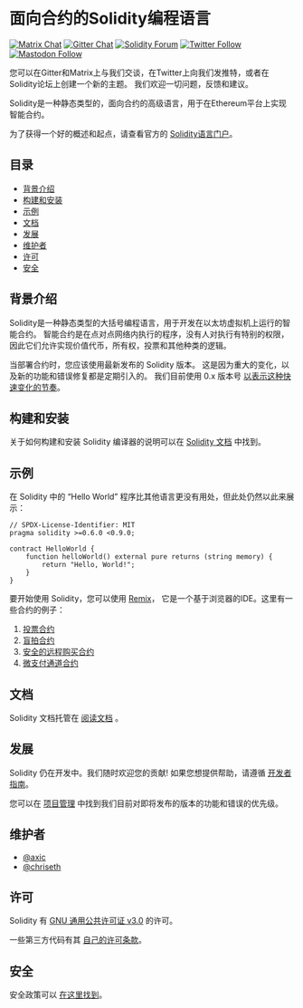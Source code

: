 
# 面向合约的Solidity编程语言

[![Matrix Chat](https://img.shields.io/badge/Matrix%20-chat-brightgreen?style=plastic&logo=matrix)](https://matrix.to/#/#ethereum_solidity:gitter.im)
[![Gitter Chat](https://img.shields.io/badge/Gitter%20-chat-brightgreen?style=plastic&logo=gitter)](https://gitter.im/ethereum/solidity)
[![Solidity Forum](https://img.shields.io/badge/Solidity_Forum%20-discuss-brightgreen?style=plastic&logo=discourse)](https://forum.soliditylang.org/)
[![Twitter Follow](https://img.shields.io/twitter/follow/solidity_lang?style=plastic&logo=twitter)](https://twitter.com/solidity_lang)
[![Mastodon Follow](https://img.shields.io/mastodon/follow/000335908?domain=https%3A%2F%2Ffosstodon.org%2F&logo=mastodon&style=plastic)](https://fosstodon.org/@solidity)

您可以在Gitter和Matrix上与我们交谈，在Twitter上向我们发推特，或者在Solidity论坛上创建一个新的主题。
我们欢迎一切问题，反馈和建议。

Solidity是一种静态类型的，面向合约的高级语言，用于在Ethereum平台上实现智能合约。


为了获得一个好的概述和起点，请查看官方的 [Solidity语言门户](https://soliditylang.org)。

## 目录

- [背景介绍](#背景介绍)
- [构建和安装](#构建和安装)
- [示例](#示例)
- [文档](#文档)
- [发展](#发展)
- [维护者](#维护者)
- [许可](#许可)
- [安全](#安全)

## 背景介绍

Solidity是一种静态类型的大括号编程语言，用于开发在以太坊虚拟机上运行的智能合约。
智能合约是在点对点网络内执行的程序，没有人对执行有特别的权限，
因此它们允许实现价值代币，所有权，投票和其他种类的逻辑。

当部署合约时，您应该使用最新发布的 Solidity 版本。
这是因为重大的变化，以及新的功能和错误修复都是定期引入的。
我们目前使用 0.x 版本号 [以表示这种快速变化的节奏](https://semver.org/#spec-item-4)。

## 构建和安装

关于如何构建和安装 Solidity 编译器的说明可以在
[Solidity 文档](https://docs.soliditylang.org/en/latest/installing-solidity.html#building-from-source)
中找到。


## 示例

在 Solidity 中的 “Hello World” 程序比其他语言更没有用处，但此处仍然以此来展示：

```solidity
// SPDX-License-Identifier: MIT
pragma solidity >=0.6.0 <0.9.0;

contract HelloWorld {
    function helloWorld() external pure returns (string memory) {
        return "Hello, World!";
    }
}
```

要开始使用 Solidity，您可以使用 [Remix](https://remix.ethereum.org/)，
它是一个基于浏览器的IDE。这里有一些合约的例子：

1. [投票合约](https://docs.soliditylang.org/en/latest/solidity-by-example.html#voting)
2. [盲拍合约](https://docs.soliditylang.org/en/latest/solidity-by-example.html#blind-auction)
3. [安全的远程购买合约](https://docs.soliditylang.org/en/latest/solidity-by-example.html#safe-remote-purchase)
4. [微支付通道合约](https://docs.soliditylang.org/en/latest/solidity-by-example.html#micropayment-channel)

## 文档

Solidity 文档托管在 [阅读文档](https://docs.soliditylang.org) 。

## 发展

Solidity 仍在开发中。我们随时欢迎您的贡献!
如果您想提供帮助，请遵循 [开发者指南](https://docs.soliditylang.org/en/latest/contributing.html)。

您可以在 [项目管理](https://github.com/ethereum/solidity/projects)
中找到我们目前对即将发布的版本的功能和错误的优先级。


## 维护者
* [@axic](https://github.com/axic)
* [@chriseth](https://github.com/chriseth)

## 许可
Solidity 有 [GNU 通用公共许可证 v3.0](LICENSE.txt) 的许可。

一些第三方代码有其 [自己的许可条款](cmake/templates/license.h.in)。

## 安全

安全政策可以 [在这里找到](SECURITY.md)。